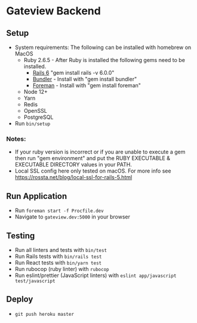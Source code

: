 # Gateview Backend

## Setup

- System requirements: The following can be installed with homebrew on MacOS
  - Ruby 2.6.5 - After Ruby is installed the following gems need to be installed.
    - [Rails 6](https://gorails.com/setup) "gem install rails -v 6.0.0"
    - [Bundler](https://bundler.io/) - Install with "gem install bundler"
    - [Foreman](https://github.com/ddollar/foreman) - Install with "gem install foreman"
  - Node 12+
  - Yarn
  - Redis
  - OpenSSL
  - PostgreSQL
- Run `bin/setup`

### Notes:

- If your ruby version is incorrect or if you are unable to execute a gem then run "gem environment" and put the RUBY EXECUTABLE & EXECUTABLE DIRECTORY values in your PATH.
- Local SSL config here only tested on macOS. For more info see https://rossta.net/blog/local-ssl-for-rails-5.html

## Run Application

- Run `foreman start -f Procfile.dev`
- Navigate to `gateview.dev:5000` in your browser

## Testing

- Run all linters and tests with `bin/test`
- Run Rails tests with `bin/rails test`
- Run React tests with `bin/yarn test`
- Run rubocop (ruby linter) with `rubocop`
- Run eslint/prettier (JavaScript linters) with `eslint app/javascript test/javascript`

## Deploy

- `git push heroku master`

